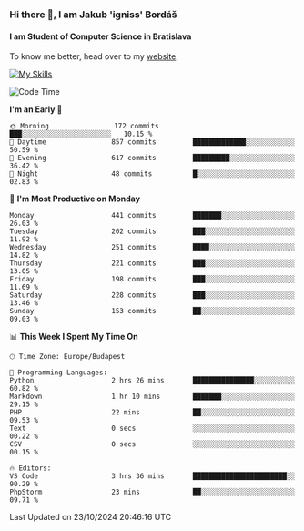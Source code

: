 ### Hi there 👋, I am Jakub 'igniss' Bordáš

#### I am Student of Computer Science in Bratislava
To know me better, head over to my [website](https://bordas.sk).

[![My Skills](https://skillicons.dev/icons?i=js,html,css,figma,svelte,java,kotlin,python,postgresql,typescript,nest,nodejs)](https://bordas.sk)


<!--START_SECTION:waka-->
![Code Time](http://img.shields.io/badge/Code%20Time-1%2C549%20hrs%2026%20mins-blue)

**I'm an Early 🐤** 

```text
🌞 Morning                172 commits         ███░░░░░░░░░░░░░░░░░░░░░░   10.15 % 
🌆 Daytime                857 commits         █████████████░░░░░░░░░░░░   50.59 % 
🌃 Evening                617 commits         █████████░░░░░░░░░░░░░░░░   36.42 % 
🌙 Night                  48 commits          █░░░░░░░░░░░░░░░░░░░░░░░░   02.83 % 
```
📅 **I'm Most Productive on Monday** 

```text
Monday                   441 commits         ███████░░░░░░░░░░░░░░░░░░   26.03 % 
Tuesday                  202 commits         ███░░░░░░░░░░░░░░░░░░░░░░   11.92 % 
Wednesday                251 commits         ████░░░░░░░░░░░░░░░░░░░░░   14.82 % 
Thursday                 221 commits         ███░░░░░░░░░░░░░░░░░░░░░░   13.05 % 
Friday                   198 commits         ███░░░░░░░░░░░░░░░░░░░░░░   11.69 % 
Saturday                 228 commits         ███░░░░░░░░░░░░░░░░░░░░░░   13.46 % 
Sunday                   153 commits         ██░░░░░░░░░░░░░░░░░░░░░░░   09.03 % 
```


📊 **This Week I Spent My Time On** 

```text
🕑︎ Time Zone: Europe/Budapest

💬 Programming Languages: 
Python                   2 hrs 26 mins       ███████████████░░░░░░░░░░   60.82 % 
Markdown                 1 hr 10 mins        ███████░░░░░░░░░░░░░░░░░░   29.15 % 
PHP                      22 mins             ██░░░░░░░░░░░░░░░░░░░░░░░   09.53 % 
Text                     0 secs              ░░░░░░░░░░░░░░░░░░░░░░░░░   00.22 % 
CSV                      0 secs              ░░░░░░░░░░░░░░░░░░░░░░░░░   00.15 % 

🔥 Editors: 
VS Code                  3 hrs 36 mins       ███████████████████████░░   90.29 % 
PhpStorm                 23 mins             ██░░░░░░░░░░░░░░░░░░░░░░░   09.71 % 
```


 Last Updated on 23/10/2024 20:46:16 UTC
<!--END_SECTION:waka-->
